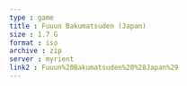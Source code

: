 ```yaml
---
type : game
title : Fuuun Bakumatsuden (Japan)
size : 1.7 G
format : iso
archive : zip
server : myrient
link2 : Fuuun%20Bakumatsuden%20%28Japan%29
---
```

